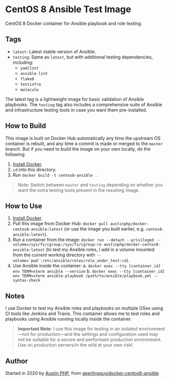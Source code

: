 # CentOS 8 Ansible Test Image


CentOS 8 Docker container for Ansible playbook and role testing.

## Tags

  - `latest`: Latest stable version of Ansible.
  - `testing`: Same as `latest`, but with additional testing dependencies, including:
    - `yamllint`
    - `ansible-lint`
    - `flake8`
    - `testinfra`
    - `molecule`

The latest tag is a lightweight image for basic validation of Ansible playbooks. The `testing` tag also includes a comprehensive suite of Ansible and infrastructure testing tools in case you want them pre-installed.

## How to Build

This image is built on Docker Hub automatically any time the upstream OS container is rebuilt, and any time a commit is made or merged to the `master` branch. But if you need to build the image on your own locally, do the following:

  1. [Install Docker](https://docs.docker.com/engine/installation/).
  2. `cd` into this directory.
  3. Run `docker build -t centos8-ansible .`

> Note: Switch between `master` and `testing` depending on whether you want the extra testing tools present in the resulting image.

## How to Use

  1. [Install Docker](https://docs.docker.com/engine/installation/).
  2. Pull this image from Docker Hub: `docker pull austinphp/docker-centos8-ansible:latest` (or use the image you built earlier, e.g. `centos8-ansible:latest`).
  3. Run a container from the image: `docker run --detach --privileged --volume=/sys/fs/cgroup:/sys/fs/cgroup:ro austinphp/docker-centos8-ansible:latest` (to test my Ansible roles, I add in a volume mounted from the current working directory with ``--volume=`pwd`:/etc/ansible/roles/role_under_test:ro``).
  4. Use Ansible inside the container:
    a. `docker exec --tty [container_id] env TERM=xterm ansible --version`
    b. `docker exec --tty [container_id] env TERM=xterm ansible-playbook /path/to/ansible/playbook.yml --syntax-check`

## Notes

I use Docker to test my Ansible roles and playbooks on multiple OSes using CI tools like Jenkins and Travis. This container allows me to test roles and playbooks using Ansible running locally inside the container.

> **Important Note**: I use this image for testing in an isolated environment—not for production—and the settings and configuration used may not be suitable for a secure and performant production environment. Use on production servers/in the wild at your own risk!

## Author

Started in 2020 by [Austin PHP](https://github.com/austinphp), from [geerlingguy/docker-centos8-ansible](https://github.com/geerlingguy/docker-centos8-ansible)
